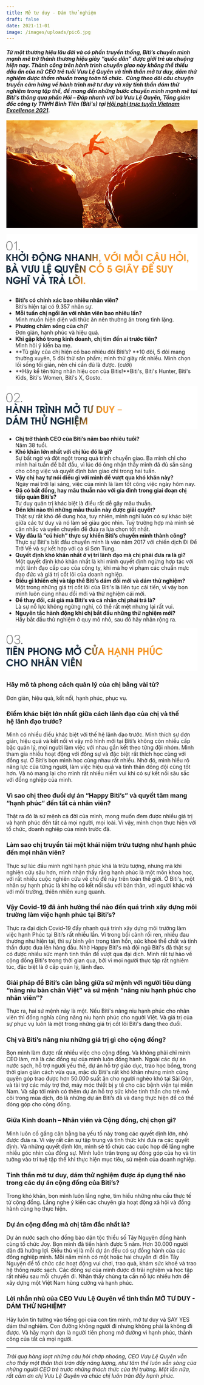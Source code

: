 ```yaml
---
title: Mở tư duy - Dám thử nghiệm
draft: false
date: 2021-11-01
image: /images/uploads/pic6.jpg
---
```

<!--StartFragment-->

#### ***Từ một thương hiệu lâu đời và có phần truyền thống, Biti’s chuyển mình mạnh mẽ trở thành thương hiệu giày “quốc dân” được giới trẻ ưa chuộng hiện nay. Thành công trên hành trình chuyển giao này không thể thiếu dấu ấn của nữ CEO trẻ tuổi Vưu Lệ Quyên và tinh thần mở tư duy, dám thử nghiệm được thấm nhuần trong toàn tổ chức.***   ***Cùng theo dõi câu chuyện truyền cảm hứng về hành trình mở tư duy và xây tinh thần dám thử nghiệm trong tập thể, để mang đến những bước chuyển mình mạnh mẽ tại Biti's thông qua phần Hỏi – Đáp nhanh với bà Vưu Lệ Quyên, Tổng giám đốc công ty TNHH Bình Tiên (Biti's) tại [Hội nghị trực tuyến Vietnam Excellence 2021](https://www.youtube.com/watch?v=H2SL_92MGGw).*** 

<!--EndFragment-->

![](/images/uploads/pic6.jpg)

![](/images/uploads/headline-6.jpg)

<!--StartFragment-->

* **Biti’s có chính xác bao nhiêu nhân viên?**\
  Biti’s hiện tại có 9.357 nhân sự.
* **Mỗi tuần chị ngồi ăn với nhân viên bao nhiêu lần?** \
  Mình muốn hiện diện với thức ăn nên thường ăn trong tĩnh lặng. 
* **Phương châm sống của chị?** \
  Đơn giản, hạnh phúc và hiệu quả.
* **Khi gặp khó trong kinh doanh, chị tìm đến ai trước tiên?** \
  Mình hỏi ý kiến ba mẹ.
* **Tủ giày của chị hiện có bao nhiêu đôi Biti’s? **10 đôi, 5 đôi mang thường xuyên, 5 đôi thử sản phẩm; mình thử giày rất nhiều. Mình chọn lối sống tối giản, nên chỉ cần đủ là được. (cười)
* **Hãy kể tên từng nhãn hiệu con của Bitis!**Biti's, Biti's Hunter, Biti's Kids, Biti's Women, Biti's X, Gosto.

<!--EndFragment-->

![](/images/uploads/headline-7.jpg)

<!--StartFragment-->

* **Chị trở thành CEO của Biti’s năm bao nhiêu tuổi?** \
  Năm 38 tuổi.
* **Khó khăn lớn nhất với chị lúc đó là gì?**\
  Sự bất ngờ và đột ngột trong quá trình chuyển giao. Ba mình chỉ cho mình hai tuần để bắt đầu, vì lúc đó ông nhận thấy mình đã đủ sẵn sàng cho công việc và quyết định bàn giao chỉ trong hai tuần.
* **Vậy chị hay tự nói điều gì với mình để vượt qua khó khăn này?**\
  Ngày mai trời lại sáng, việc của mình là làm tốt công việc ngày hôm nay.
* **Đã có bất đồng, hay mâu thuẫn nào với gia đình trong giai đoạn chị tiếp quản Biti’s?**\
  Tư duy quản trị khác biệt là điều rất dễ gây mâu thuẫn.
* **Đến khi nào thì những mẫu thuẫn này được giải quyết?**\
  Thật sự rất khó để dung hòa, tuy nhiên, mình nghĩ luôn có sự khác biệt giữa các tư duy và nó làm sẽ giàu góc nhìn. Tuỳ trường hợp mà mình sẽ cân nhắc và uyển chuyển để đưa ra lựa chọn tốt nhất.
* **Vậy đâu là “cú hích” thực sự khiến Biti’s chuyển mình thành công?**\
  Thực sự Biti's bắt đầu chuyển mình là vào năm 2017 với chiến dịch Đi Để Trở Về và sự kết hợp với ca sĩ Sơn Tùng.
* **Quyết định khó khăn nhất ở vị trí lãnh đạo mà chị phải đưa ra là gì?** \
  Một quyết định khó khăn nhất là khi mình quyết định ngừng hợp tác với một lãnh đạo cấp cao của công ty, khi mà họ vi phạm các chuẩn mực đạo đức và giá trị cốt lõi của doanh nghiệp. 
* **Điều gì khiến chị và tập thể Biti’s dám đổi mới và dám thử nghiệm?**\
  Một trong những giá trị cốt lõi của Biti's là liên tục cải tiến, vì vậy bọn mình luôn cùng nhau đổi mới và thử nghiệm cái mới.
* **Để thay đổi, cái giá mà Biti’s và cá nhân chị phải trả là?**\
  Là sự nỗ lực không ngừng nghỉ, có thể rất mệt nhưng lại rất vui.
* **Nguyên tắc hành động khi chị bắt đầu những thử nghiệm mới?**\
  Hãy bắt đầu thử nghiệm ở quy mô nhỏ, sau đó hãy nhân rộng ra.

<!--EndFragment-->

![](/images/uploads/headline-8.jpg)

<!--StartFragment-->

### **Hãy mô tả phong cách quản lý của chị bằng vài từ?** 

Đơn giản, hiệu quả, kết nối, hạnh phúc, phục vụ.

### **Điểm khác biệt lớn nhất giữa cách lãnh đạo của chị và thế hệ lãnh đạo trước?**

Mình có nhiều điều khác biệt với thế hệ lãnh đạo trước. Mình thích sự đơn giản, hiệu quả và kết nối vì vậy mô hình mới tại Biti’s không còn nhiều cấp bậc quản lý, mọi người làm việc với nhau gắn kết theo từng đội nhóm. Mình tham gia nhiều hoạt động với đồng sự và đặc biệt rất thích học cùng với đồng sự. Ở Biti’s bọn mình học cùng nhau rất nhiều. Nhờ đó, mình hiểu rõ năng lực của từng người, làm việc hiệu quả và tinh thần đồng đội cũng tốt hơn. Và nó mang lại cho mình rất nhiều niềm vui khi có sự kết nối sâu sắc với đồng nghiệp của mình.

### **Vì sao chị theo đuổi dự án “Happy Biti’s” và quyết tâm mang “hạnh phúc” đến tất cả nhân viên?** 

Thật ra đó là sứ mệnh cả đời của mình, mong muốn đem được nhiều giá trị và hạnh phúc đến tất cả mọi người, mọi loài. Vì vậy, mình chọn thực hiện với tổ chức, doanh nghiệp của mình trước đã.

### **Làm sao chị truyền tải một khái niệm trừu tượng như hạnh phúc đến mọi nhân viên?**

Thực sự lúc đầu mình nghĩ hạnh phúc khá là trừu tượng, nhưng mà khi nghiên cứu sâu hơn, mình nhận thấy rằng hạnh phúc là một môn khoa học, với rất nhiều cuộc nghiên cứu về chủ đề này trên toàn thế giới. Ở Biti's, một nhân sự hạnh phúc là khi họ có kết nối sâu với bản thân, với người khác và với môi trường, thiên nhiên xung quanh.

### **Vậy Covid-19 đã ảnh hưởng thế nào đến quá trình xây dựng môi trường làm việc hạnh phúc tại Biti’s?**

Thực ra đại dịch Covid-19 đẩy nhanh quá trình xây dựng môi trường làm việc hạnh Phúc tại Biti’s rất nhiều lần. Vì trong bối cảnh rối ren, nhiều đau thương như hiện tại, thì sự bình yên trong tâm hồn, sức khoẻ thể chất và tinh thần được đưa lên hàng đầu. Nhờ Happy Biti's mà đội ngũ Biti's đã thật sự có được nhiều sức mạnh tinh thần để vượt qua đại dịch. Mình rất tự hào về cộng đồng Biti's trong thời gian qua, bởi vì mọi người thực tập rất nghiêm túc, đặc biệt là ở cấp quản lý, lãnh đạo.

### **Giải pháp để Biti’s cân bằng giữa sứ mệnh với người tiêu dùng “nâng niu bàn chân Việt” và sứ mệnh “nâng niu hạnh phúc cho nhân viên”?** 

Thực ra, hai sứ mệnh này là một. Nếu Biti's nâng niu hạnh phúc cho nhân viên thì đồng nghĩa cũng nâng niu hạnh phúc cho người Việt. Và giá trị của sự phục vụ luôn là một trong những giá trị cốt lõi Biti's đang theo đuổi.

### **Chị và Biti’s nâng niu những giá trị gì cho cộng đồng?**

Bọn mình làm được rất nhiều việc cho cộng đồng. Và không phải chỉ mình CEO làm, mà là các đồng sự của mình luôn đồng hành. Ngoài các dự án nước sạch, hỗ trợ người yếu thế, dự án hỗ trợ giáo dục, trao học bổng, trong thời gian giãn cách vừa qua, mặc dù Biti's rất khó khăn nhưng mình cũng quyên góp trao được hơn 50.000 suất ăn cho người nghèo khó tại Sài Gòn, và tài trợ các máy trợ thở, máy móc thiết bị y tế cho các bệnh viện tại miền Nam. Và sắp tới mình có thêm dự án hỗ trợ sức khỏe tinh thần cho trẻ mồ côi trong mùa dịch, đó là những dự án Biti’s đã và đang thực hiện để có thể đóng góp cho cộng đồng.

### **Giữa Kinh doanh – Nhân viên và Cộng đồng, chị chọn gì?**

Mình luôn cố gắng cân bằng ba yếu tố này trong các quyết định lớn, nhỏ được đưa ra. Vì vậy rất cần sự tập trung và tỉnh thức khi đưa ra các quyết định. Và những quyết định lớn, mình sẽ tổ chức các cuộc họp để lắng nghe nhiều góc nhìn của đồng sự. Mình luôn trân trọng sự đóng góp của họ và tin tưởng vào trí tuệ tập thể khi thực hiện mục tiêu, sứ mệnh của doanh nghiệp.

### **Tinh thần mở tư duy, dám thử nghiệm được áp dụng thế nào trong các dự án cộng đồng của Biti’s?** 

Trong khó khăn, bọn mình luôn lắng nghe, tìm hiểu những nhu cầu thực tế từ cộng đồng. Lắng nghe ý kiến các chuyên gia hoạt động xã hội và đồng hành cùng họ thực hiện.

### **Dự án cộng đồng mà chị tâm đắc nhất là?**

Dự án nước sạch cho đồng bào dân tộc thiểu số Tây Nguyên đồng hành cùng tổ chức Joy. Bọn mình đã tiến hành được 5 năm. Hơn 30.000 người dân đã hưởng lợi. Điều thú vị là mỗi dự án đều có sự đồng hành của các đồng nghiệp mình. Mỗi năm mình có một hoặc hai chuyến đi đến Tây Nguyên để tổ chức các hoạt động vui chơi, trao quà, khám sức khoẻ và trao hệ thống nước sạch. Các đồng sự của mình được đi trải nghiệm và học tập rất nhiều sau mỗi chuyến đi. Nhận thấy chúng ta cần nỗ lực nhiều hơn để xây dựng một Việt Nam hùng cường và hạnh phúc.

### **Lời nhắn nhủ của CEO Vưu Lệ Quyên về tinh thần MỞ TƯ DUY - DÁM THỬ NGHIỆM?**

Hãy luôn tin tưởng vào tiếng gọi của con tim mình, mở tư duy và SAY YES dám thử nghiệm. Con đường không người đi nhưng không phải là không đi được. Và hãy mạnh dạn là người tiên phong mở đường vì hạnh phúc, thành công của tất cả mọi người.

- - -

*Trải qua hàng loạt những câu hỏi chớp nhoáng, CEO Vưu Lệ Quyên vẫn cho thấy một thần thái tràn đầy năng lượng, như tâm thế luôn sẵn sàng của những người CEO trẻ trước những thách thức của thị trường. Một lần nữa, rất cảm ơn chị Vưu Lệ Quyên và chúc chị luôn tràn đầy hạnh phúc.*

<!--EndFragment-->